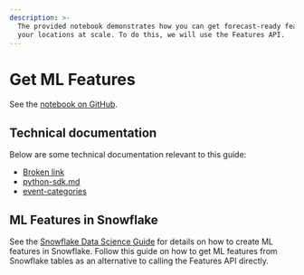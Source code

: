 ```yaml
---
description: >-
  The provided notebook demonstrates how you can get forecast-ready features for
  your locations at scale. To do this, we will use the Features API.
---
```


# Get ML Features

See the [notebook on GitHub](https://github.com/predicthq/phq-data-science-docs/blob/master/demand-forecasting-with-events/get-features-with-features-api.ipynb).

## Technical documentation

Below are some technical documentation relevant to this guide:

* [Broken link](broken-reference "mention")
* [python-sdk.md](../../../sdks/python-sdk.md "mention")
* [event-categories](../../predicthq-data/event-categories/ "mention")

## ML Features in Snowflake

See the [Snowflake Data Science Guide](../../../integrations/third-party-integrations/snowflake/snowflake-data-science-guide/) for details on how to create ML features in Snowflake. Follow this guide on how to get ML features from Snowflake tables as an alternative to calling the Features API directly.

